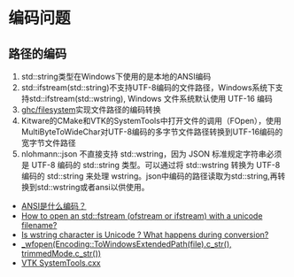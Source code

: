 # 编码问题

## 路径的编码

1. std::string类型在Windows下使用的是本地的ANSI编码
2. std::ifstream(std::string)不支持UTF-8编码的文件路径，Windows系统下支持std::ifstream(std::wstring), Windows 文件系统默认使用 UTF-16 编码
3. [ghc/filesystem](https://github.com/gulrak/filesystem)实现文件路径的编码转换
4. Kitware的CMake和VTK的SystemTools中打开文件的调用（FOpen），使用MultiByteToWideChar对UTF-8编码的多字节文件路径转换到UTF-16编码的宽字节文件路径
5. nlohmann::json 不直接支持 std::wstring，因为 JSON 标准规定字符串必须是 UTF-8 编码的 std::string 类型。可以通过将 std::wstring 转换为 UTF-8 编码的 std::string 来处理 wstring。json中编码的路径读取为std::string,再转换到std::wstring或者ansi以供使用。


- [ANSI是什么编码？](https://www.cnblogs.com/malecrab/p/5300486.html)
- [How to open an std::fstream (ofstream or ifstream) with a unicode filename?](https://stackoverflow.com/questions/821873/how-to-open-an-stdfstream-ofstream-or-ifstream-with-a-unicode-filename)
- [Is wstring character is Unicode ? What happens during conversion?](https://stackoverflow.com/questions/27225196/is-wstring-character-is-unicode-what-happens-during-conversion)
- [_wfopen(Encoding::ToWindowsExtendedPath(file).c_str(), trimmedMode.c_str())](https://github.com/Kitware/CMake/blob/master/Source/kwsys/SystemTools.cxx#L998)
- [VTK SystemTools.cxx]()